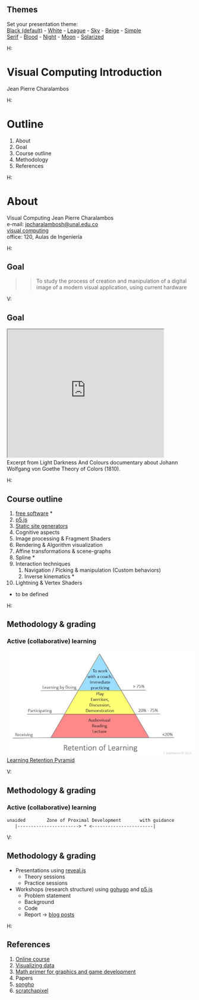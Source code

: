 <section id="themes">
	<h2>Themes</h2>
		<p>
			Set your presentation theme: <br>
			<!-- Hacks to swap themes after the page has loaded. Not flexible and only intended for the reveal.js demo deck. -->
                        <a href="#" onclick="document.getElementById('theme').setAttribute('href','css/theme/black.css'); return false;">Black (default)</a> -
			<a href="#" onclick="document.getElementById('theme').setAttribute('href','css/theme/white.css'); return false;">White</a> -
			<a href="#" onclick="document.getElementById('theme').setAttribute('href','css/theme/league.css'); return false;">League</a> -
			<a href="#" onclick="document.getElementById('theme').setAttribute('href','css/theme/sky.css'); return false;">Sky</a> -
			<a href="#" onclick="document.getElementById('theme').setAttribute('href','css/theme/beige.css'); return false;">Beige</a> -
			<a href="#" onclick="document.getElementById('theme').setAttribute('href','css/theme/simple.css'); return false;">Simple</a> <br>
			<a href="#" onclick="document.getElementById('theme').setAttribute('href','css/theme/serif.css'); return false;">Serif</a> -
			<a href="#" onclick="document.getElementById('theme').setAttribute('href','css/theme/blood.css'); return false;">Blood</a> -
			<a href="#" onclick="document.getElementById('theme').setAttribute('href','css/theme/night.css'); return false;">Night</a> -
			<a href="#" onclick="document.getElementById('theme').setAttribute('href','css/theme/moon.css'); return false;">Moon</a> -
			<a href="#" onclick="document.getElementById('theme').setAttribute('href','css/theme/solarized.css'); return false;">Solarized</a>
		</p>
</section>

H:

# Visual Computing Introduction

Jean Pierre Charalambos

H:

# Outline

1. About <!-- .element: class="fragment" data-fragment-index="1"-->
2. Goal <!-- .element: class="fragment" data-fragment-index="2"-->
3. Course outline <!-- .element: class="fragment" data-fragment-index="3"-->
4. Methodology <!-- .element: class="fragment" data-fragment-index="4"-->
5. References <!-- .element: class="fragment" data-fragment-index="5"-->

H:

# About

Visual Computing
Jean Pierre Charalambos  
e-mail: jpcharalambosh@unal.edu.co  
[visual computing](https://github.com/visualcomputing)  
office: 120, Aulas de Ingeniería

H:

## Goal

>> To study the process of creation and manipulation of a digital image of a modern visual application, using current hardware

V:

## Goal

<section>
	<iframe width="420" height="345" src="https://www.youtube.com/embed/2hvprCbk1HU?start=122&end=167"></iframe>
</section>
Excerpt from Light Darkness And Colours documentary about Johann Wolfgang von Goethe Theory of Colors (1810).

H:

## Course outline

1. [free software](https://en.wikipedia.org/wiki/Free_software) *
2. [p5.js](https://p5js.org/)
3. [Static site generators](https://jamstack.org/generators/)
4. Cognitive aspects
5. Image processing & Fragment Shaders
6. Rendering & Algorithm visualization
7. Affine transformations & scene-graphs
8. Spline *
9. Interaction techniques
   1. Navigation / Picking & manipulation (Custom behaviors)
   2. Inverse kinematics *
10.  Lightning & Vertex Shaders
* to be defined

H:

## Methodology & grading
### Active (collaborative) learning

![Retention pyramid](fig/lrp.jpg) <!-- .element height="400" -->  
[Learning Retention Pyramid](https://en.wikipedia.org/wiki/Active_learning)

V:

## Methodology & grading
### Active (collaborative) learning
               
    unaided        Zone of Proximal Development       with guidance
       |-----------------------> * <-----------------------|
               
V:

## Methodology & grading

* Presentations using [reveal.js](https://github.com/hakimel/reveal.js/)
  * Theory sessions
  * Practice sessions
* Workshops (research structure) using [gohugo](https://gohugo.io/) and [p5.js](https://p5js.org/)
  * Problem statement
  * Background
  * Code
  * Report -> [blog posts](https://en.wikipedia.org/wiki/Edublog)

H:

## References

1. [Online course](https://github.com/VisualComputing)
2. [Visualizing data](http://media.espora.org/mgoblin_media/media_entries/1633/Visualizing_Data.pdf)
3. [Math primer for graphics and game development](https://tfetimes.com/wp-content/uploads/2015/04/F.Dunn-I.Parberry-3D-Math-Primer-for-Graphics-and-Game-Development.pdf)
4. Papers
5. [songho](http://www.songho.ca/opengl/)
6. [scratchapixel](https://www.scratchapixel.com/)
